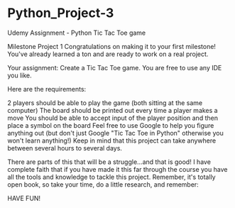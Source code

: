 # Python_Project-3
Udemy Assignment - Python Tic Tac Toe game

Milestone Project 1
Congratulations on making it to your first milestone!
You've already learned a ton and are ready to work on a real project.

Your assignment: Create a Tic Tac Toe game. You are free to use any IDE you like.

Here are the requirements:

2 players should be able to play the game (both sitting at the same computer)
The board should be printed out every time a player makes a move
You should be able to accept input of the player position and then place a symbol on the board
Feel free to use Google to help you figure anything out (but don't just Google "Tic Tac Toe in Python" otherwise you won't learn anything!) Keep in mind that this project can take anywhere between several hours to several days.

There are parts of this that will be a struggle...and that is good! I have complete faith that if you have made it this far through the course you have all the tools and knowledge to tackle this project. Remember, it's totally open book, so take your time, do a little research, and remember:

HAVE FUN!